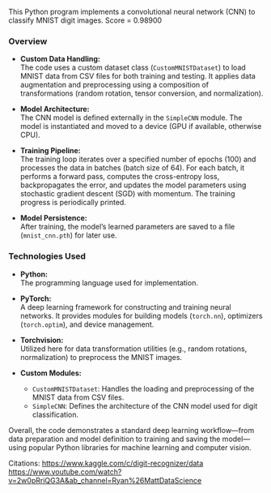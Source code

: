This Python program implements a convolutional neural network (CNN) to classify MNIST digit images. Score = 0.98900

### Overview
- **Custom Data Handling:**  
  The code uses a custom dataset class (`CustomMNISTDataset`) to load MNIST data from CSV files for both training and testing. It applies data augmentation and preprocessing using a composition of transformations (random rotation, tensor conversion, and normalization).

- **Model Architecture:**  
  The CNN model is defined externally in the `SimpleCNN` module. The model is instantiated and moved to a device (GPU if available, otherwise CPU).

- **Training Pipeline:**  
  The training loop iterates over a specified number of epochs (100) and processes the data in batches (batch size of 64). For each batch, it performs a forward pass, computes the cross-entropy loss, backpropagates the error, and updates the model parameters using stochastic gradient descent (SGD) with momentum. The training progress is periodically printed.

- **Model Persistence:**  
  After training, the model’s learned parameters are saved to a file (`mnist_cnn.pth`) for later use.

### Technologies Used
- **Python:**  
  The programming language used for implementation.

- **PyTorch:**  
  A deep learning framework for constructing and training neural networks. It provides modules for building models (`torch.nn`), optimizers (`torch.optim`), and device management.

- **Torchvision:**  
  Utilized here for data transformation utilities (e.g., random rotations, normalization) to preprocess the MNIST images.

- **Custom Modules:**  
  - `CustomMNISTDataset`: Handles the loading and preprocessing of the MNIST data from CSV files.
  - `SimpleCNN`: Defines the architecture of the CNN model used for digit classification.


Overall, the code demonstrates a standard deep learning workflow—from data preparation and model definition to training and saving the model—using popular Python libraries for machine learning and computer vision.

Citations:
https://www.kaggle.com/c/digit-recognizer/data
https://www.youtube.com/watch?v=2w0pRriQG3A&ab_channel=Ryan%26MattDataScience